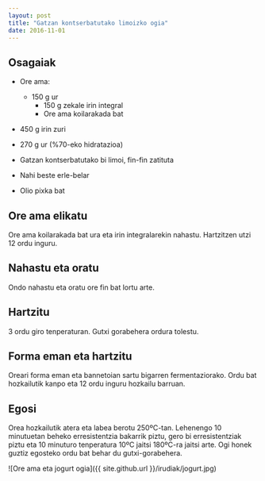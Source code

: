 ```yaml
---
layout: post
title: "Gatzan kontserbatutako limoizko ogia"
date: 2016-11-01
---
```


##  Osagaiak

* Ore ama:
  
  * 150 g ur
	* 150 g zekale irin integral
	* Ore ama koilarakada bat

* 450 g irin zuri

* 270 g ur (%70-eko hidratazioa)

* Gatzan kontserbatutako bi limoi, fin-fin zatituta

* Nahi beste erle-belar

* Olio pixka bat

## Ore ama elikatu

Ore ama koilarakada bat ura eta irin integralarekin nahastu. Hartzitzen utzi 12 ordu inguru. 

## Nahastu eta oratu

Ondo nahastu eta oratu ore fin bat lortu arte.

## Hartzitu

3 ordu giro tenperaturan. Gutxi gorabehera ordura tolestu.

## Forma eman eta hartzitu

Oreari forma eman eta bannetoian sartu bigarren fermentaziorako. Ordu bat hozkailutik kanpo eta 12 ordu inguru hozkailu barruan. 

## Egosi

Orea hozkailutik atera eta labea berotu 250ºC-tan. Lehenengo 10 minutuetan beheko erresistentzia
bakarrik piztu, gero bi erresistentziak piztu eta 10 minuturo
tenperatura 10ºC jaitsi 180ºC-ra jaitsi arte. Ogi honek guztiz
egosteko ordu bat behar du gutxi-gorabehera.

![Ore ama eta jogurt ogia]({{ site.github.url }}/irudiak/jogurt.jpg)
